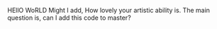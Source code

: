 HEllO WoRLD
Might I add, How lovely your artistic ability is. 
The main question is, can I add this code to master?
